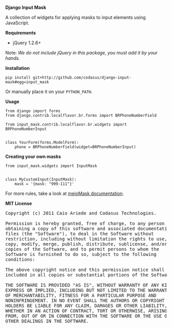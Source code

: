 **Django Input Mask**

A collection of widgets for applying masks to input elements using JavaScript.

**Requirements**

* jQuery 1.2.6+

Note: _We do not include jQuery in this package, you must add it by your hands._

**Installation**

`pip install git+http://github.com/codasus/django-input-mask#egg=input_mask`

Or manually place it on your `PYTHON_PATH`.

**Usage**

    from django import forms
    from django.contrib.localflavor.br.forms import BRPhoneNumberField

    from input_mask.contrib.localflavor.br.widgets import BRPhoneNumberInput


    class YourForm(forms.ModelForm):
        phone = BRPhoneNumberField(widget=BRPhoneNumberInput)

**Creating your own masks**

    from input_mask.widgets import InputMask

    
    class MyCustomInput(InputMask):
        mask = '{mask: "999-111"}'


For more rules, take a look at [meioMask documentation](http://www.meiocodigo.com/projects/meiomask/).

**MIT License**

<pre>Copyright (c) 2011 Caio Ariede and Codasus Technologies.

Permission is hereby granted, free of charge, to any person
obtaining a copy of this software and associated documentation
files (the "Software"), to deal in the Software without
restriction, including without limitation the rights to use,
copy, modify, merge, publish, distribute, sublicense, and/or sell
copies of the Software, and to permit persons to whom the
Software is furnished to do so, subject to the following
conditions:

The above copyright notice and this permission notice shall be
included in all copies or substantial portions of the Software.

THE SOFTWARE IS PROVIDED "AS IS", WITHOUT WARRANTY OF ANY KIND,
EXPRESS OR IMPLIED, INCLUDING BUT NOT LIMITED TO THE WARRANTIES
OF MERCHANTABILITY, FITNESS FOR A PARTICULAR PURPOSE AND
NONINFRINGEMENT. IN NO EVENT SHALL THE AUTHORS OR COPYRIGHT
HOLDERS BE LIABLE FOR ANY CLAIM, DAMAGES OR OTHER LIABILITY,
WHETHER IN AN ACTION OF CONTRACT, TORT OR OTHERWISE, ARISING
FROM, OUT OF OR IN CONNECTION WITH THE SOFTWARE OR THE USE OR
OTHER DEALINGS IN THE SOFTWARE.</pre>
